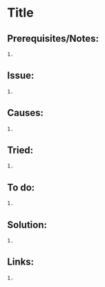 # Title

## Prerequisites/Notes:

	1. 


## Issue: 

	1. 


## Causes: 

	1. 


## Tried:

	1. 


## To do:

	1. 


## Solution:

	1. 


## Links:

    1.
